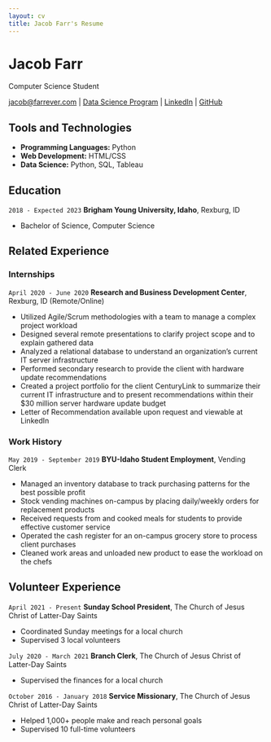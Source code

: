 ```yaml
---
layout: cv
title: Jacob Farr's Resume
---
```

# Jacob Farr
Computer Science Student

<div id="webaddress">
<a href="jacob@farrever.com">jacob@farrever.com</a>
| <a href="https://byuidatascience.github.io/development.html">Data Science Program</a>
| <a href="https://www.linkedin.com/in/jacobfarr/">LinkedIn</a>
| <a href="https://github.com/Morthais">GitHub</a>
</div>

<!-- https://www.monique.tech/the-art-of-markdown -->

## Tools and Technologies
- __Programming Languages:__ Python
- __Web Development:__ HTML/CSS
- __Data Science:__ Python, SQL, Tableau

## Education

`2018 - Expected 2023`
__Brigham Young University, Idaho__, Rexburg, ID

- Bachelor of Science, Computer Science


## Related Experience

### Internships

`April 2020 - June 2020`
__Research and Business Development Center__, Rexburg, ID (Remote/Online)

- Utilized Agile/Scrum methodologies with a team to manage a complex project workload
- Designed several remote presentations to clarify project scope and to explain gathered data
- Analyzed a relational database to understand an organization’s current IT server infrastructure
- Performed secondary research to provide the client with hardware update recommendations
- Created a project portfolio for the client CenturyLink to summarize their current IT infrastructure and to present recommendations within their $30 million server hardware update budget
- Letter of Recommendation available upon request and viewable at LinkedIn


### Work History

`May 2019 - September 2019`
__BYU-Idaho Student Employment__, Vending Clerk

- Managed an inventory database to track purchasing patterns for the best possible profit
- Stock vending machines on-campus by placing daily/weekly orders for replacement products
- Received requests from and cooked meals for students to provide effective customer service
- Operated the cash register for an on-campus grocery store to process client purchases
- Cleaned work areas and unloaded new product to ease the workload on the chefs


## Volunteer Experience

`April 2021 - Present`
__Sunday School President__, The Church of Jesus Christ of Latter-Day Saints
- Coordinated Sunday meetings for a local church
- Supervised 3 local volunteers

`July 2020 - March 2021`
__Branch Clerk__, The Church of Jesus Christ of Latter-Day Saints
- Supervised the finances for a local church

`October 2016 - January 2018`
__Service Missionary__, The Church of Jesus Christ of Latter-Day Saints
- Helped 1,000+ people make and reach personal goals
- Supervised 10 full-time volunteers


<!-- ### Footer

Last updated: May 2013 -->


